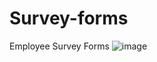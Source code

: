 # Survey-forms
Employee Survey Forms
![image](https://user-images.githubusercontent.com/84678584/172832207-873596ae-5418-4738-9b95-69c393e06ddf.png)

